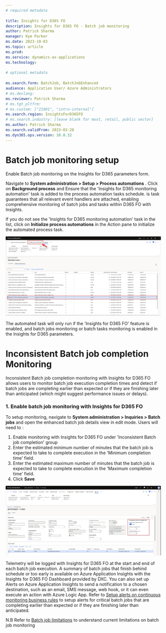 ```yaml
---
# required metadata

title: Insights for D365 FO
description: Insights for D365 FO - Batch job monitoring
author: Patrick Sharma
manager: Kym Parker
ms.date: 2023-10-03
ms.topic: article
ms.prod: 
ms.service: dynamics-ax-applications
ms.technology: 

# optional metadata

ms.search.form: BatchJob, BatchJobEnhanced 
audience: Application User/ Azure Administrators
# ms.devlang: 
ms.reviewer: Patrick Sharma
# ms.tgt_pltfrm: 
# ms.custom: ["21901", "intro-internal"]
ms.search.region: InsightsForD365FO
# ms.search.industry: [leave blank for most, retail, public sector]
ms.author: Patrick Sharma
ms.search.validFrom: 2023-03-28
ms.dyn365.ops.version: 10.0.32
---
```


# Batch job monitoring setup
Enable Batch job monitoring on the Insights for D365 parameters form.

Navigate to **System administration > Setup > Process automations** . Click on **Background process** and Ensure that the 'Insights for D365 monitoring automation' task is added to the process automation tasks schedule. is task guarantees that all relevant event handlers are attached, enabling comprehensive monitoring of batch jobs and tasks within D365 FO with Insights. 

If you do not see the 'Insights for D365 monitoring automation' task in the list, click on **Initialize process automations** in the Action pane to initialize the automated process task.

![ProcessAutomationTask](IMAGES/ProcessAutomationTask.png)

The automated task will only run if the 'Insights for D365 FO' feature is enabled, and batch jobs monitoring or batch tasks monitoring is enabled in the Insights for D365 parameters.

# Inconsistent Batch job completion Monitoring
Inconsistent Batch job completion monitoring with Insights for D365 FO allows users to monitor batch job execution completion times and detect if batch jobs are completing earlier than expected or if they are finishing later than anticipated (which might suggest performance issues or delays).
### 1. Enable batch job monitoring with Insights for D365 FO
To setup monitoring, navigate to **System administration > Inquiries > Batch jobs** and open the enhanced batch job details view in edit mode. Users will  need to :
1. Enable monitoring with Insights for D365 FO under 'Inconsistent Batch job completion' group
2. Enter the estimated minimum number of minutes that the batch job is expected to take to complete execution in the 'Minimum completion time' field.
3. Enter the estimated maximum number of minutes that the batch job is expected to take to complete execution in the 'Maximum completion time' field.
4. Click **Save**

![BatchJobMonitoring_LineLevel](IMAGES/BatchJobMonitoring_LineLevel.png)

Telemetry will be logged with Insights for D365 FO at the start and end of each batch job execution. A summary of batch jobs that finish behind schedule or too early is available on Azure Application Insights with the Insights for D365 FO Dashboard provided by DXC. You can also set up Alerts on Azure Application Insights to send a notification to a chosen destination, such as an email, SMS message, web hook, or it can even execute an action with Azure Logic App. Refer to [Setup alerts on continuous monitoring business rules](./Azure-application-insights/Azure_alerts.md#1-setup-alerts-on-continuous-monitoring-business-rules) to setup alerts  for critical batch jobs that are completing earlier than expected or if they are finishing later than anticipated.

N.B
Refer to [Batch job limitations](./Limitations.md#product-limitations) to understand current limitations on batch job monitoring